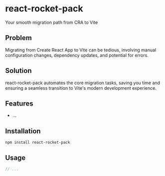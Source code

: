 # react-rocket-pack

Your smooth migration path from CRA to Vite

## Problem

Migrating from Create React App to Vite can be tedious, involving manual configuration changes, dependency updates, and potential for errors.

## Solution

react-rocket-pack automates the core migration tasks, saving you time and ensuring a seamless transition to Vite's modern development experience.

## Features

*   ...

## Installation

`npm install react-rocket-pack`

## Usage

```javascript
// ...
